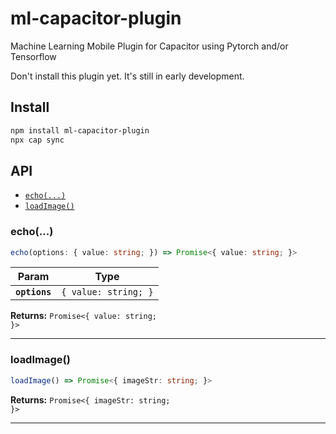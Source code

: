 # ml-capacitor-plugin

Machine Learning Mobile Plugin for Capacitor using Pytorch and/or Tensorflow

Don't install this plugin yet. It's still in early development.

## Install

```bash
npm install ml-capacitor-plugin
npx cap sync
```

## API

<docgen-index>

- [`echo(...)`](#echo)
- [`loadImage()`](#loadimage)

</docgen-index>

<docgen-api>
<!--Update the source file JSDoc comments and rerun docgen to update the docs below-->

### echo(...)

```typescript
echo(options: { value: string; }) => Promise<{ value: string; }>
```

| Param         | Type                            |
| ------------- | ------------------------------- |
| **`options`** | <code>{ value: string; }</code> |

**Returns:** <code>Promise&lt;{ value: string; }&gt;</code>

---

### loadImage()

```typescript
loadImage() => Promise<{ imageStr: string; }>
```

**Returns:** <code>Promise&lt;{ imageStr: string; }&gt;</code>

---

</docgen-api>
